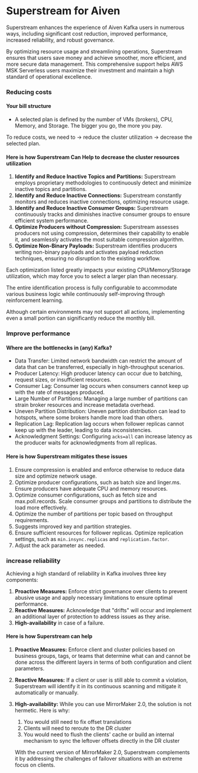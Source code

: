 # Superstream for Aiven

Superstream enhances the experience of Aiven Kafka users in numerous ways, including significant cost reduction, improved performance, increased reliability, and robust governance.&#x20;

By optimizing resource usage and streamlining operations, Superstream ensures that users save money and achieve smoother, more efficient, and more secure data management. This comprehensive support helps AWS MSK Serverless users maximize their investment and maintain a high standard of operational excellence.

### Reducing costs

#### Your bill structure

* A selected plan is defined by the number of VMs (brokers), CPU, Memory, and Storage. The bigger you go, the more you pay.

To reduce costs, we need to -> reduce the cluster utilization -> decrease the selected plan.

#### Here is how Superstream Can Help to decrease the cluster resources utilization

1. **Identify and Reduce Inactive Topics and Partitions:** Superstream employs proprietary methodologies to continuously detect and minimize inactive topics and partitions.
2. **Identify and Reduce Inactive Connections:** Superstream constantly monitors and reduces inactive connections, optimizing resource usage.
3. **Identify and Reduce Inactive Consumer Groups:** Superstream continuously tracks and diminishes inactive consumer groups to ensure efficient system performance.
4. **Optimize Producers without Compression:** Superstream assesses producers not using compression, determines their capability to enable it, and seamlessly activates the most suitable compression algorithm.
5. **Optimize Non-Binary Payloads:** Superstream identifies producers writing non-binary payloads and activates payload reduction techniques, ensuring no disruption to the existing workflow.

Each optimization listed greatly impacts your existing CPU/Memory/Storage utilization, which may force you to select a larger plan than necessary.

The entire identification process is fully configurable to accommodate various business logic while continuously self-improving through reinforcement learning.&#x20;

Although certain environments may not support all actions, implementing even a small portion can significantly reduce the monthly bill.

### Improve performance

#### Where are the bottlenecks in (any) Kafka?

* Data Transfer: Limited network bandwidth can restrict the amount of data that can be transferred, especially in high-throughput scenarios.
* Producer Latency: High producer latency can occur due to batching, request sizes, or insufficient resources.
* Consumer Lag: Consumer lag occurs when consumers cannot keep up with the rate of messages produced.
* Large Number of Partitions: Managing a large number of partitions can strain broker resources and increase metadata overhead.
* Uneven Partition Distribution: Uneven partition distribution can lead to hotspots, where some brokers handle more load than others.
* Replication Lag: Replication lag occurs when follower replicas cannot keep up with the leader, leading to data inconsistencies.
* Acknowledgment Settings: Configuring `acks=all` can increase latency as the producer waits for acknowledgments from all replicas.

#### Here is how Superstream mitigates these issues

1. Ensure compression is enabled and enforce otherwise to reduce data size and optimize network usage.
2. Optimize producer configurations, such as batch size and linger.ms. Ensure producers have adequate CPU and memory resources.
3. Optimize consumer configurations, such as fetch size and max.poll.records. Scale consumer groups and partitions to distribute the load more effectively.
4. Optimize the number of partitions per topic based on throughput requirements.
5. Suggests improved key and partition strategies.
6. Ensure sufficient resources for follower replicas. Optimize replication settings, such as `min.insync.replicas` and `replication.factor`.
7. Adjust the ack parameter as needed.

### increase reliability

Achieving a high standard of reliability in Kafka involves three key components:

1. **Proactive Measures:** Enforce strict governance over clients to prevent abusive usage and apply necessary limitations to ensure optimal performance.
2. **Reactive Measures:** Acknowledge that "drifts" will occur and implement an additional layer of protection to address issues as they arise.
3. **High-availability** in case of a failure.

#### Here is how Superstream can help

1. **Proactive Measures:** Enforce client and cluster policies based on business groups, tags, or teams that determine what can and cannot be done across the different layers in terms of both configuration and client parameters.
2. **Reactive Measures:** If a client or user is still able to commit a violation, Superstream will identify it in its continuous scanning and mitigate it automatically or manually.
3.  **High-availability:** While you can use MirrorMaker 2.0, the solution is not hermetic. Here is why:

    1. You would still need to fix offset translations
    2. Clients will need to reroute to the DR cluster
    3. You would need to flush the clients' cache or build an internal mechanism to sync the leftover offsets directly in the DR cluster

    With the current version of MirrorMaker 2.0, Superstream complements it by addressing the challenges of failover situations with an extreme focus on clients.
